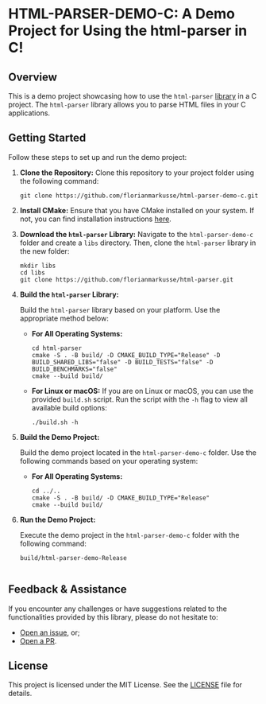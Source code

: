# HTML-PARSER-DEMO-C: A Demo Project for Using the html-parser in C!

## Overview

This is a demo project showcasing how to use the `html-parser` [library](https://github.com/florianmarkusse/html-parser) in a C project. The `html-parser` library allows you to parse HTML files in your C applications.

## Getting Started

Follow these steps to set up and run the demo project:

1. **Clone the Repository:**
    Clone this repository to your project folder using the following command:

    ```shell
    git clone https://github.com/florianmarkusse/html-parser-demo-c.git
    ```

2. **Install CMake:**
   Ensure that you have CMake installed on your system. If not, you can find installation instructions [here](https://cmake.org/install/).

3. **Download the `html-parser` Library:**
    Navigate to the `html-parser-demo-c` folder and create a `libs` directory. Then, clone the `html-parser` library in the new folder:

    ```shell
    mkdir libs
    cd libs
    git clone https://github.com/florianmarkusse/html-parser.git
    ```

4. **Build the `html-parser` Library:**

   Build the `html-parser` library based on your platform. Use the appropriate method below:

   - **For All Operating Systems:**
     ```shell
     cd html-parser
     cmake -S . -B build/ -D CMAKE_BUILD_TYPE="Release" -D BUILD_SHARED_LIBS="false" -D BUILD_TESTS="false" -D BUILD_BENCHMARKS="false"
     cmake --build build/
     ```

   - **For Linux or macOS:**
     If you are on Linux or macOS, you can use the provided `build.sh` script. Run the script with the `-h` flag to view all available build options:

     ```shell
     ./build.sh -h
     ```

5. **Build the Demo Project:**

   Build the demo project located in the `html-parser-demo-c` folder. Use the following commands based on your operating system:

   - **For All Operating Systems:**
     ```shell
     cd ../..
     cmake -S . -B build/ -D CMAKE_BUILD_TYPE="Release"
     cmake --build build/
     ```

6. **Run the Demo Project:**

   Execute the demo project in the `html-parser-demo-c` folder with the following command:

   ```shell
   build/html-parser-demo-Release


## Feedback & Assistance
If you encounter any challenges or have suggestions related to the functionalities provided by this library, please do not hesitate to:
- [Open an issue](https://github.com/florianmarkusse/html-parser-demo-c/issues/new/choose), or;
- [Open a PR](https://github.com/florianmarkusse/html-parser-demo-c/compare).

## License
This project is licensed under the MIT License. See the [LICENSE](https://github.com/florianmarkusse/html-parser-demo-c/blob/main/LICENSE) file for details.
